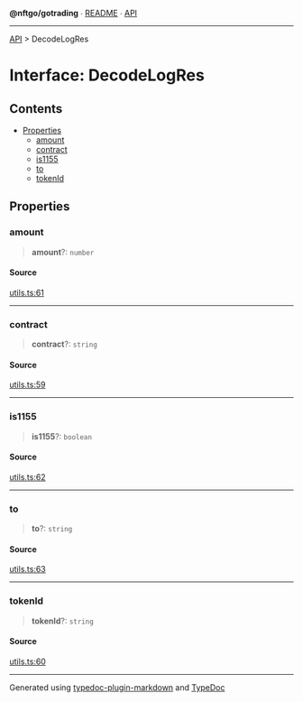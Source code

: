 **@nftgo/gotrading** ∙ [README](../README.md) ∙ [API](../exports.md)

***

[API](../exports.md) > DecodeLogRes

# Interface: DecodeLogRes

## Contents

- [Properties](DecodeLogRes.md#properties)
  - [amount](DecodeLogRes.md#amount)
  - [contract](DecodeLogRes.md#contract)
  - [is1155](DecodeLogRes.md#is1155)
  - [to](DecodeLogRes.md#to)
  - [tokenId](DecodeLogRes.md#tokenid)

## Properties

### amount

> **amount**?: `number`

#### Source

[utils.ts:61](https://github.com/NFTGo/GoTrading/blob/1fa3b8d/src/types/utils.ts#L61)

***

### contract

> **contract**?: `string`

#### Source

[utils.ts:59](https://github.com/NFTGo/GoTrading/blob/1fa3b8d/src/types/utils.ts#L59)

***

### is1155

> **is1155**?: `boolean`

#### Source

[utils.ts:62](https://github.com/NFTGo/GoTrading/blob/1fa3b8d/src/types/utils.ts#L62)

***

### to

> **to**?: `string`

#### Source

[utils.ts:63](https://github.com/NFTGo/GoTrading/blob/1fa3b8d/src/types/utils.ts#L63)

***

### tokenId

> **tokenId**?: `string`

#### Source

[utils.ts:60](https://github.com/NFTGo/GoTrading/blob/1fa3b8d/src/types/utils.ts#L60)

***

Generated using [typedoc-plugin-markdown](https://www.npmjs.com/package/typedoc-plugin-markdown) and [TypeDoc](https://typedoc.org/)
